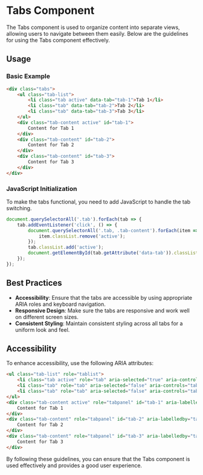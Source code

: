# Tabs Component

The Tabs component is used to organize content into separate views, allowing users to navigate between them easily. Below are the guidelines for using the Tabs component effectively.

## Usage

### Basic Example

```html
<div class="tabs">
    <ul class="tab-list">
        <li class="tab active" data-tab="tab-1">Tab 1</li>
        <li class="tab" data-tab="tab-2">Tab 2</li>
        <li class="tab" data-tab="tab-3">Tab 3</li>
    </ul>
    <div class="tab-content active" id="tab-1">
        Content for Tab 1
    </div>
    <div class="tab-content" id="tab-2">
        Content for Tab 2
    </div>
    <div class="tab-content" id="tab-3">
        Content for Tab 3
    </div>
</div>
```

### JavaScript Initialization

To make the tabs functional, you need to add JavaScript to handle the tab switching.

```javascript
document.querySelectorAll('.tab').forEach(tab => {
    tab.addEventListener('click', () => {
        document.querySelectorAll('.tab, .tab-content').forEach(item => {
            item.classList.remove('active');
        });
        tab.classList.add('active');
        document.getElementById(tab.getAttribute('data-tab')).classList.add('active');
    });
});
```

## Best Practices

- **Accessibility**: Ensure that the tabs are accessible by using appropriate ARIA roles and keyboard navigation.
- **Responsive Design**: Make sure the tabs are responsive and work well on different screen sizes.
- **Consistent Styling**: Maintain consistent styling across all tabs for a uniform look and feel.

## Accessibility

To enhance accessibility, use the following ARIA attributes:

```html
<ul class="tab-list" role="tablist">
    <li class="tab active" role="tab" aria-selected="true" aria-controls="tab-1" id="tab-1-tab">Tab 1</li>
    <li class="tab" role="tab" aria-selected="false" aria-controls="tab-2" id="tab-2-tab">Tab 2</li>
    <li class="tab" role="tab" aria-selected="false" aria-controls="tab-3" id="tab-3-tab">Tab 3</li>
</ul>
<div class="tab-content active" role="tabpanel" id="tab-1" aria-labelledby="tab-1-tab">
    Content for Tab 1
</div>
<div class="tab-content" role="tabpanel" id="tab-2" aria-labelledby="tab-2-tab">
    Content for Tab 2
</div>
<div class="tab-content" role="tabpanel" id="tab-3" aria-labelledby="tab-3-tab">
    Content for Tab 3
</div>
```

By following these guidelines, you can ensure that the Tabs component is used effectively and provides a good user experience.